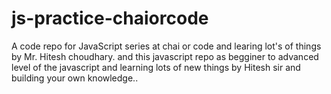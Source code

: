 # js-practice-chaiorcode
A code repo for JavaScript series at chai or code and learing lot's of things by Mr. Hitesh choudhary. and this javascript repo as begginer to advanced level of the javascript and learning lots of new things by Hitesh sir and building your own knowledge..
